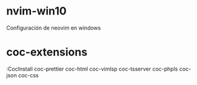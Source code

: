 # nvim-win10
Configuración de neovim en windows
# coc-extensions
:CocInstall coc-prettier coc-html coc-vimlsp coc-tsserver coc-phpls coc-json coc-css
